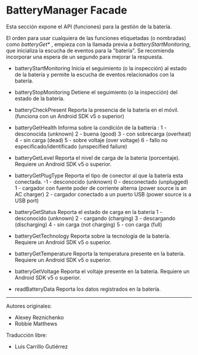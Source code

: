 # BatteryManager Facade

Esta sección expone el API (funciones) para la gestión de la batería.

El orden para usar cualquiera de las funciones etiquetadas (o nombradas) como _batteryGet\*_ , empieza con la llamada previa a _batteryStartMonitoring_, que inicializa la escucha de eventos para la "batería". Se recomienda incorporar una espera de un segundo para mejorar la respuesta.

+ batteryStartMonitoring
Inicia el seguimiento (o la inspección) al estado de la batería y permite la escucha de eventos relacionados con la batería.

+ batteryStopMonitoring
Detiene el seguimiento (o la inspección) del estado de la batería.

+ batteryCheckPresent
Reporta la presencia de la batería en el móvil. (funciona con un Android SDK v5 o superior)

+ batteryGetHealth
Informa sobre la condición de la battería :
	1 - desconocida (unknown)
	2 - buena (good)
	3 - con sobrecarga (overheat)
	4 - sin carga (dead)
	5 - sobre voltaje (over voltage)
	6 - fallo no especificado/identificado (unspecified failure)

+ batteryGetLevel
Reporta el nivel de carga de la batería (porcentaje). Requiere un Android SDK v5 o superior.

+ batteryGetPlugType
Reporta el tipo de conector al que la batería esta conectada.
	-1 - desconocido (unknown)
	0 - desconectado (unplugged)
	1 - cargador con fuente poder de corriente alterna (power source is an AC charger)
	2 - cargador conectado a un puerto USB (power source is a USB port)

+ batteryGetStatus
Reporta el estado de carga en la batería
	1 - desconocido (unknown)
	2 - cargando (charging)
	3 - descargando (discharging)
	4 - sin carga (not charging)
	5 - con carga (full)

+ batteryGetTechnology
Reporta sobre la tecnología de la batería. Requiere un Android SDK v5 o superior.

+ batteryGetTemperature
Reporta la temperatura presente en la batería. Requiere un Android SDK v5 o superior.

+ batteryGetVoltage
Reporta el voltaje presente en la batería. Requiere un Android SDK v5 o superior.

+ readBatteryData
Reporta los datos registrados en la batería.

* * *

Autores originales:
+ Alexey Reznichenko <!-- alexey.reznichenko [at] gmail [dot] com  -->
+ Robbie Matthews  <!-- rjmatthews62 [at] gmail [dot] com -->

Traducción libre:
+ Luis Carrillo Gutiérrez
